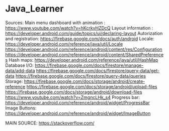 # Java_Learner
Sources:
Main menu dashboard with animation : https://www.youtube.com/watch?v=hKcrkvHZDcQ
Layout information : https://developer.android.com/guide/topics/ui/declaring-layout
Autorization and registration: https://firebase.google.com/docs/auth/android
Locale: https://developer.android.com/reference/java/util/Locale
        https://developer.android.com/reference/android/content/res/Configuration
        https://developer.android.com/reference/android/content/SharedPreferences
Hash maps: https://developer.android.com/reference/java/util/HashMap
Database I/O: https://firebase.google.com/docs/firestore/manage-data/add-data
              https://firebase.google.com/docs/firestore/query-data/get-data
              https://firebase.google.com/docs/firestore/query-data/queries
Storage: https://firebase.google.com/docs/storage/android/create-reference
         https://firebase.google.com/docs/storage/android/upload-files
         https://firebase.google.com/docs/storage/android/download-files
         https://www.youtube.com/watch?v=ZmgncLHk_s4
Progress bar: https://developer.android.com/reference/android/widget/ProgressBar
Image Buttons: https://developer.android.com/reference/android/widget/ImageButton

MAIN SOURCE: https://stackoverflow.com/
